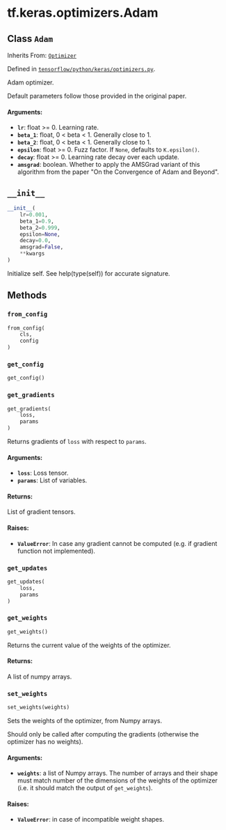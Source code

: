 <div itemscope itemtype="http://developers.google.com/ReferenceObject">
<meta itemprop="name" content="tf.keras.optimizers.Adam" />
<meta itemprop="path" content="Stable" />
<meta itemprop="property" content="__init__"/>
<meta itemprop="property" content="from_config"/>
<meta itemprop="property" content="get_config"/>
<meta itemprop="property" content="get_gradients"/>
<meta itemprop="property" content="get_updates"/>
<meta itemprop="property" content="get_weights"/>
<meta itemprop="property" content="set_weights"/>
</div>

# tf.keras.optimizers.Adam

## Class `Adam`

Inherits From: [`Optimizer`](../../../tf/keras/optimizers/Optimizer.md)



Defined in [`tensorflow/python/keras/optimizers.py`](/code/stable/tensorflow/python/keras/optimizers.py).

Adam optimizer.

Default parameters follow those provided in the original paper.

#### Arguments:

* <b>`lr`</b>: float >= 0. Learning rate.
* <b>`beta_1`</b>: float, 0 < beta < 1. Generally close to 1.
* <b>`beta_2`</b>: float, 0 < beta < 1. Generally close to 1.
* <b>`epsilon`</b>: float >= 0. Fuzz factor. If `None`, defaults to `K.epsilon()`.
* <b>`decay`</b>: float >= 0. Learning rate decay over each update.
* <b>`amsgrad`</b>: boolean. Whether to apply the AMSGrad variant of this
        algorithm from the paper "On the Convergence of Adam and
        Beyond".

<h2 id="__init__"><code>__init__</code></h2>

``` python
__init__(
    lr=0.001,
    beta_1=0.9,
    beta_2=0.999,
    epsilon=None,
    decay=0.0,
    amsgrad=False,
    **kwargs
)
```

Initialize self.  See help(type(self)) for accurate signature.



## Methods

<h3 id="from_config"><code>from_config</code></h3>

``` python
from_config(
    cls,
    config
)
```



<h3 id="get_config"><code>get_config</code></h3>

``` python
get_config()
```



<h3 id="get_gradients"><code>get_gradients</code></h3>

``` python
get_gradients(
    loss,
    params
)
```

Returns gradients of `loss` with respect to `params`.

#### Arguments:

* <b>`loss`</b>: Loss tensor.
* <b>`params`</b>: List of variables.


#### Returns:

List of gradient tensors.


#### Raises:

* <b>`ValueError`</b>: In case any gradient cannot be computed (e.g. if gradient
      function not implemented).

<h3 id="get_updates"><code>get_updates</code></h3>

``` python
get_updates(
    loss,
    params
)
```



<h3 id="get_weights"><code>get_weights</code></h3>

``` python
get_weights()
```

Returns the current value of the weights of the optimizer.

#### Returns:

A list of numpy arrays.

<h3 id="set_weights"><code>set_weights</code></h3>

``` python
set_weights(weights)
```

Sets the weights of the optimizer, from Numpy arrays.

Should only be called after computing the gradients
(otherwise the optimizer has no weights).

#### Arguments:

* <b>`weights`</b>: a list of Numpy arrays. The number
        of arrays and their shape must match
        number of the dimensions of the weights
        of the optimizer (i.e. it should match the
        output of `get_weights`).


#### Raises:

* <b>`ValueError`</b>: in case of incompatible weight shapes.



